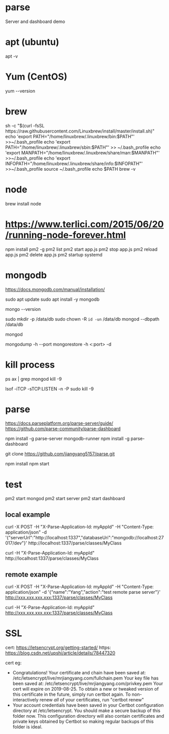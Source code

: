 # parse
Server and dashboard demo

# apt (ubuntu)
apt -v

# Yum (CentOS)
yum --version

# brew
sh -c "$(curl -fsSL https://raw.githubusercontent.com/Linuxbrew/install/master/install.sh)"
echo 'export PATH="/home/linuxbrew/.linuxbrew/bin:$PATH"' >>~/.bash_profile
echo 'export PATH="/home/linuxbrew/.linuxbrew/sbin:$PATH"' >> ~/.bash_profile
echo 'export MANPATH="/home/linuxbrew/.linuxbrew/share/man:$MANPATH"' >>~/.bash_profile
echo 'export INFOPATH="/home/linuxbrew/.linuxbrew/share/info:$INFOPATH"' >>~/.bash_profile
source ~/.bash_profile
echo $PATH
brew -v

# node
brew install node

# https://www.terlici.com/2015/06/20/running-node-forever.html
npm install pm2 -g
pm2 list
pm2 start app.js
pm2 stop app.js
pm2 reload app.js
pm2 delete app.js
pm2 startup systemd

# mongodb 
https://docs.mongodb.com/manual/installation/

sudo apt update
sudo apt install -y mongodb

mongo --version

sudo mkdir -p /data/db
sudo chown -R `id -un` /data/db
mongod --dbpath /data/db

mongod

mongodump -h <hostName> --port <portNumber>
mongorestore -h <hostname><:port> -d <dbName> <path>

# kill process
ps ax | grep mongod
kill -9 <pid>

lsof -iTCP -sTCP:LISTEN -n -P
sudo kill -9 <pid>

# parse
https://docs.parseplatform.org/parse-server/guide/
https://github.com/parse-community/parse-dashboard

npm install -g parse-server mongodb-runner
npm install -g parse-dashboard

git clone https://github.com/jiangyang5157/parse.git

npm install
npm start

# test
pm2 start mongod
pm2 start server
pm2 start dashboard

## local example
curl -X POST -H "X-Parse-Application-Id: myAppId" -H "Content-Type: application/json" -d '{"serverUrl":"http://localhost:1337","databaseUri":"mongodb://localhost:27017/dev"}' http://localhost:1337/parse/classes/MyClass

curl -H "X-Parse-Application-Id: myAppId" http://localhost:1337/parse/classes/MyClass

## remote example
curl -X POST -H "X-Parse-Application-Id: myAppId" -H "Content-Type: application/json" -d '{"name":"Yang","action":"test remote parse server"}' http://xxx.xxx.xxx.xxx:1337/parse/classes/MyClass

curl -H "X-Parse-Application-Id: myAppId" http://xxx.xxx.xxx.xxx:1337/parse/classes/MyClass

# SSL
cert: https://letsencrypt.org/getting-started/
https: https://blog.csdn.net/upshi/article/details/78447320

cert eg:
 - Congratulations! Your certificate and chain have been saved at:
   /etc/letsencrypt/live/mrjiangyang.com/fullchain.pem
   Your key file has been saved at:
   /etc/letsencrypt/live/mrjiangyang.com/privkey.pem
   Your cert will expire on 2019-08-25. To obtain a new or tweaked
   version of this certificate in the future, simply run certbot
   again. To non-interactively renew *all* of your certificates, run
   "certbot renew"
 - Your account credentials have been saved in your Certbot
   configuration directory at /etc/letsencrypt. You should make a
   secure backup of this folder now. This configuration directory will
   also contain certificates and private keys obtained by Certbot so
   making regular backups of this folder is ideal.
